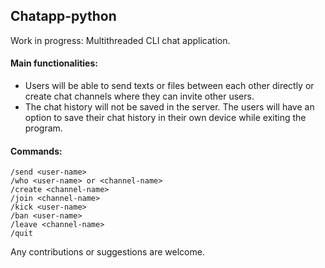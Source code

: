 ## Chatapp-python
Work in progress: Multithreaded CLI chat application.

#### Main functionalities:
- Users will be able to send texts or files between each other directly or create chat channels where they can invite other users.
- The chat history will not be saved in the server. The users will have an option to save their chat history in their own device while exiting the program.

#### Commands:
```
/send <user-name>
/who <user-name> or <channel-name>
/create <channel-name>
/join <channel-name>
/kick <user-name>
/ban <user-name>
/leave <channel-name>
/quit
```

Any contributions or suggestions are welcome.
